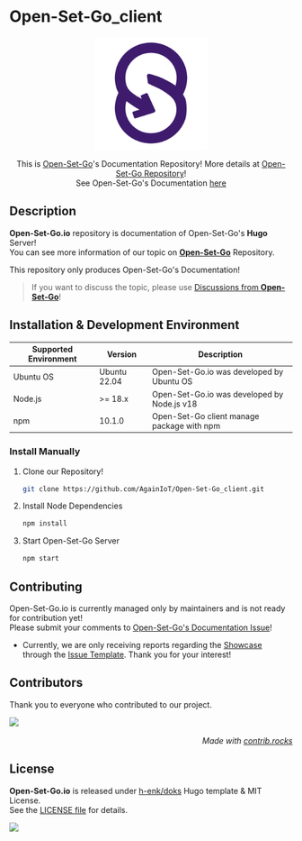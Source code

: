 # Open-Set-Go_client

<p align="center">
<a href="https://www.open-set-go.com/" target="_blank"><img src="https://github.com/AgainIoT/Open-Set-Go/raw/main/.github/images/Open-Set-Go.png" width="200" alt="Open-Set-Go Logo" /></a>
</p>

<p align="center">
  This is <a href="https://www.open-set-go.com" target="_blank">Open-Set-Go</a>'s Documentation Repository! More details at <a href="https://github.com/AgainIoT/Open-Set-Go">Open-Set-Go Repository</a>!<br>
  See Open-Set-Go's Documentation <a href="https://docs.open-set-go.com">here</a>
</p>

## Description

**Open-Set-Go.io** repository is documentation of Open-Set-Go's **Hugo** Server!<br>
You can see more information of our topic on [**Open-Set-Go**](https://github.com/AgainIoT/Open-Set-Go) Repository.

This repository only produces Open-Set-Go's Documentation!

> If you want to discuss the topic, please use [Discussions from **Open-Set-Go**](https://github.com/AgainIoT/Open-Set-Go/discussions)!

## Installation & Development Environment

| Supported Environment | Version      | Description                                 |
| --------------------- | ------------ | ------------------------------------------- |
| Ubuntu OS             | Ubuntu 22.04 | Open-Set-Go.io was developed by Ubuntu OS   |
| Node.js               | >= 18.x      | Open-Set-Go.io was developed by Node.js v18 |
| npm                   | 10.1.0       | Open-Set-Go client manage package with npm  |

### Install Manually

1. Clone our Repository!

   ```bash
   git clone https://github.com/AgainIoT/Open-Set-Go_client.git
   ```

2. Install Node Dependencies
   ```bash
   npm install
   ```
3. Start Open-Set-Go Server

   ```bash
   npm start
   ```

## Contributing

Open-Set-Go.io is currently managed only by maintainers and is not ready for contribution yet!<br>
Please submit your comments to [Open-Set-Go's Documentation Issue](https://github.com/AgainIoT/Open-Set-Go/issues)!

- Currently, we are only receiving reports regarding the [Showcase](https://docs.open-set-go.com/showcase/) through the [Issue Template](https://github.com/AgainIoT/Open-Set-Go.io/issues). Thank you for your interest!

## Contributors

Thank you to everyone who contributed to our project.

<a href="https://github.com/AgainIoT/Open-Set-Go.io/graphs/contributors">
  <img src="https://contrib.rocks/image?repo=AgainIoT/Open-Set-Go.io"/>
</a>

_<div align=right>Made with <a href="https://contrib.rocks">contrib.rocks</a></div>_

## License

**Open-Set-Go.io** is released under [h-enk/doks](https://github.com/h-enk/doks) Hugo template & MIT License</a>.<br>
See the <a href="./LICENSE">LICENSE file</a> for details.<br>

<a href="https://app.fossa.com/projects/git%2Bgithub.com%2FAgainIoT%2FOpen-Set-Go.io?utm_source=share_link"><img src="https://app.fossa.com/api/projects/git%2Bgithub.com%2FAgainIoT%2FOpen-Set-Go.io.svg?type=large"></a>
